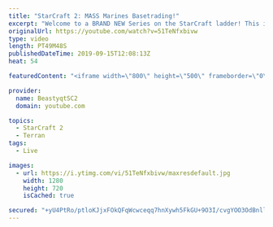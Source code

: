 ```yaml
---
title: "StarCraft 2: MASS Marines Basetrading!"
excerpt: "Welcome to a BRAND NEW Series on the StarCraft ladder! This is the \"Mass Marines to Grandmaster\" challenge, where the only attacking unit that I'm allowed to make is Marines - and that's it! I am allowed to make Medivacs just so that the gaemplay is not too monotonous, but I believe I could even make"
originalUrl: https://youtube.com/watch?v=51TeNfxbivw
type: video
length: PT49M48S
publishedDateTime: 2019-09-15T12:08:13Z
heat: 54

featuredContent: "<iframe width=\"800\" height=\"500\" frameborder=\"0\" src=\"https://www.youtube.com/embed/51TeNfxbivw\" allow=\"accelerometer; autoplay; encrypted-media; gyroscope; picture-in-picture\" allowfullscreen></iframe>"

provider:
  name: BeastyqtSC2
  domain: youtube.com

topics:
  - StarCraft 2
  - Terran
tags:
  - Live

images:
  - url: https://i.ytimg.com/vi/51TeNfxbivw/maxresdefault.jpg
    width: 1280
    height: 720
    isCached: true

secured: "+yU4PtRo/ptloKJjxFOkQFqWcwceqq7hnXywh5FkGU+9O3I/cvgYOO3OdBnllpBAlUntbwdrQEc9LQ5bZrjblvhzGwSdAPFrCAbdXrj8rfucQRyfBpUMFBLxLlHKzNcFBxwYEKq0a/OvzCLhmUsKt+bnyC+2u37OwWSOPVMlh58xBTzmt7gSEE5Dqs24uu2pCaESeVFM9eXTSK8NAvnSveTE8tBW+ofIE1QbA0tMfmHE+shiRUEchLPQ8+taganncIo1CLvXHJUkC3xHK/q29CsGjGWj7wr6XTYSZ4NMyfToyG8sBNLi/V5uOO4WNHGBqrq0sqNA48RPNbt/1JkKMZkn/0r7pe0FkH0h1QZb+0vPlZlH7Pot/EkuhJ5Ymg5m0DBtDkG40xdxXROnoagtZUTS5q5SkCjGrXmEho+hv/M=;cXgmmhQWw4TEwGeH1R7aCw=="
---
```


